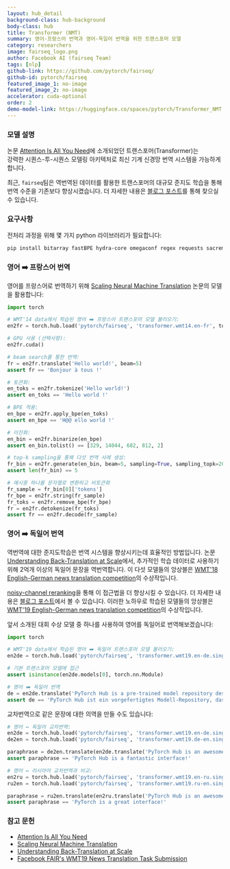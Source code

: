```yaml
---
layout: hub_detail
background-class: hub-background
body-class: hub
title: Transformer (NMT)
summary: 영어-프랑스어 번역과 영어-독일어 번역을 위한 트랜스포머 모델
category: researchers
image: fairseq_logo.png
author: Facebook AI (fairseq Team)
tags: [nlp]
github-link: https://github.com/pytorch/fairseq/
github-id: pytorch/fairseq
featured_image_1: no-image
featured_image_2: no-image
accelerator: cuda-optional
order: 2
demo-model-link: https://huggingface.co/spaces/pytorch/Transformer_NMT
---
```



### 모델 설명

논문 [Attention Is All You Need][1]에 소개되었던 트랜스포머(Transformer)는  
강력한 시퀀스-투-시퀀스 모델링 아키텍처로 최신 기계 신경망 번역 시스템을 가능하게 합니다.

최근, `fairseq`팀은 역번역된 데이터를 활용한 
트랜스포머의 대규모 준지도 학습을 통해 번역 수준을 기존보다 향상시켰습니다.
더 자세한 내용은 [블로그 포스트][2]를 통해 찾으실 수 있습니다.


### 요구사항

전처리 과정을 위해 몇 가지 python 라이브러리가 필요합니다:

```bash
pip install bitarray fastBPE hydra-core omegaconf regex requests sacremoses subword_nmt
```


### 영어 ➡️ 프랑스어 번역

영어를 프랑스어로 번역하기 위해 [Scaling
Neural Machine Translation][3] 논문의 모델을 활용합니다:

```python
import torch

# WMT'14 data에서 학습된 영어 ➡️ 프랑스어 트랜스포머 모델 불러오기:
en2fr = torch.hub.load('pytorch/fairseq', 'transformer.wmt14.en-fr', tokenizer='moses', bpe='subword_nmt')

# GPU 사용 (선택사항):
en2fr.cuda()

# beam search를 통한 번역:
fr = en2fr.translate('Hello world!', beam=5)
assert fr == 'Bonjour à tous !'

# 토큰화:
en_toks = en2fr.tokenize('Hello world!')
assert en_toks == 'Hello world !'

# BPE 적용:
en_bpe = en2fr.apply_bpe(en_toks)
assert en_bpe == 'H@@ ello world !'

# 이진화:
en_bin = en2fr.binarize(en_bpe)
assert en_bin.tolist() == [329, 14044, 682, 812, 2]

# top-k sampling을 통해 다섯 번역 사례 생성:
fr_bin = en2fr.generate(en_bin, beam=5, sampling=True, sampling_topk=20)
assert len(fr_bin) == 5

# 예시중 하나를 문자열로 변환하고 비토큰화
fr_sample = fr_bin[0]['tokens']
fr_bpe = en2fr.string(fr_sample)
fr_toks = en2fr.remove_bpe(fr_bpe)
fr = en2fr.detokenize(fr_toks)
assert fr == en2fr.decode(fr_sample)
```


### 영어 ➡️ 독일어 번역

역번역에 대한 준지도학습은 번역 시스템을 향상시키는데 효율적인 방법입니다.
논문 [Understanding Back-Translation at Scale][4]에서,
추가적인 학습 데이터로 사용하기 위해 2억개 이상의 독일어 문장을 역번역합니다. 이 다섯 모델들의 앙상블은 [WMT'18 English-German news translation competition][5]의 수상작입니다.

[noisy-channel reranking][6]을 통해 이 접근법을 더 향상시킬 수 있습니다. 
더 자세한 내용은 [블로그 포스트][7]에서 볼 수 있습니다. 
이러한 노하우로 학습된 모델들의 앙상블은 [WMT'19 English-German news
translation competition][8]의 수상작입니다.

앞서 소개된 대회 수상 모델 중 하나를 사용하여 영어를 독일어로 번역해보겠습니다:

```python
import torch

# WMT'19 data에서 학습된 영어 ➡️ 독일어 트랜스포머 모델 불러오기:
en2de = torch.hub.load('pytorch/fairseq', 'transformer.wmt19.en-de.single_model', tokenizer='moses', bpe='fastbpe')

# 기본 트랜스포머 모델에 접근
assert isinstance(en2de.models[0], torch.nn.Module)

# 영어 ➡️ 독일어 번역
de = en2de.translate('PyTorch Hub is a pre-trained model repository designed to facilitate research reproducibility.')
assert de == 'PyTorch Hub ist ein vorgefertigtes Modell-Repository, das die Reproduzierbarkeit der Forschung erleichtern soll.'
```

교차번역으로 같은 문장에 대한 의역을 만들 수도 있습니다:
```python
# 영어 ↔️ 독일어 교차번역:
en2de = torch.hub.load('pytorch/fairseq', 'transformer.wmt19.en-de.single_model', tokenizer='moses', bpe='fastbpe')
de2en = torch.hub.load('pytorch/fairseq', 'transformer.wmt19.de-en.single_model', tokenizer='moses', bpe='fastbpe')

paraphrase = de2en.translate(en2de.translate('PyTorch Hub is an awesome interface!'))
assert paraphrase == 'PyTorch Hub is a fantastic interface!'

# 영어 ↔️ 러시아어 교차번역과 비교:
en2ru = torch.hub.load('pytorch/fairseq', 'transformer.wmt19.en-ru.single_model', tokenizer='moses', bpe='fastbpe')
ru2en = torch.hub.load('pytorch/fairseq', 'transformer.wmt19.ru-en.single_model', tokenizer='moses', bpe='fastbpe')

paraphrase = ru2en.translate(en2ru.translate('PyTorch Hub is an awesome interface!'))
assert paraphrase == 'PyTorch is a great interface!'
```


### 참고 문헌

- [Attention Is All You Need][1]
- [Scaling Neural Machine Translation][3]
- [Understanding Back-Translation at Scale][4]
- [Facebook FAIR's WMT19 News Translation Task Submission][6]


[1]: https://arxiv.org/abs/1706.03762
[2]: https://code.fb.com/ai-research/scaling-neural-machine-translation-to-bigger-data-sets-with-faster-training-and-inference/
[3]: https://arxiv.org/abs/1806.00187
[4]: https://arxiv.org/abs/1808.09381
[5]: http://www.statmt.org/wmt18/translation-task.html
[6]: https://arxiv.org/abs/1907.06616
[7]: https://ai.facebook.com/blog/facebook-leads-wmt-translation-competition/
[8]: http://www.statmt.org/wmt19/translation-task.html
